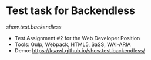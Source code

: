 # Test task for Backendless
*show.test.backendless*

- Test Assignment #2 for the Web Developer Position
- Tools: Gulp, Webpack, HTML5, SaSS, WAI-ARIA
- Demo: https://ksawl.github.io/show.test.backendless/
